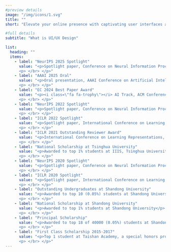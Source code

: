 ```yaml
---
#preview details
image: "/img/icons/1.svg"
title: ""
short: "Elevate your online presence with captivating user interfaces and seamless experiences"

#full details
subtitle: "What is UI/UX Design"

list:
  heading: ""
  items:
    - label: "NeurIPS 2025 Spotlight"
      value: "<p>Spotlight paper, Conference on Neural Information Processing Systems, 2025</p>
      <p> </br> </p>"
    - label: "AAAI 2025 Oral"
      value: "<p>Oral presentation, AAAI Conference on Artificial Intelligence, 2025</p>
      <p> </br> </p>"
    - label: "EC 2024 Best Paper Award"
      value: "<p><i class=\"fa fa-trophy\"></i> AI Track, ACM Conference on Economics and Computation, 2024</p>
      <p> </br> </p>"
    - label: "NeurIPS 2022 Spotlight"
      value: "<p>Spotlight paper, Conference on Neural Information Processing Systems, 2022</p>
      <p> </br> </p>"
    - label: "ICLR 2022 Spotlight"
      value: "<p>Spotlight paper, International Conference on Learning Representations, 2022</p>
      <p> </br> </p>"
    - label: "ICLR 2021 Outstanding Reviewer Award"
      value: "<p>International Conference on Learning Representations, 2021</p>
      <p> </br> </p>"
    - label: "National Scholarship at Tsinghua University"
      value: "<p>Awarded to top 1% students at IIIS, Tsinghua University</p>
      <p> </br> </p>"
    - label: "NeurIPS 2020 Spotlight"
      value: "<p>Spotlight paper, Conference on Neural Information Processing Systems, 2020</p>
      <p> </br> </p>"
    - label: "ICLR 2020 Spotlight"
      value: "<p>Spotlight paper, International Conference on Learning Representations, 2020</p>
      <p> </br> </p>"
    - label: "Outstanding Undergraduates at Shandong University"
      value: "<p>Awarded to top 10 (0.05%) students at Shandong University</p>
      <p> </br> </p>"
    - label: "National Scholarship at Shandong University"
      value: "<p>Awarded to top 1% students at Shandong University</p>
      <p> </br> </p>"
    - label: "Principal Scholarship"
      value: "<p>Awarded to top 18 of 40000 (0.05%) students at Shandong University</p>
      <p> </br> </p>"
    - label: "First Class Scholarship 2015-2017"
      value: "<p>Top 1 student at Taishan Academy, a special honors program at Shandong University</p>
      <p> </br> </p>"
---
```

